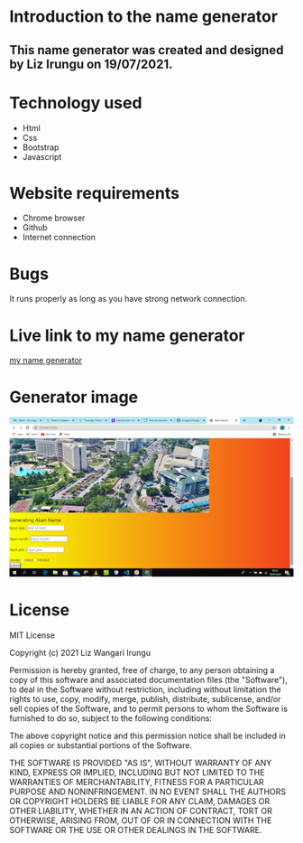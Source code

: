 # Introduction to the name generator
## This name generator was created and designed by Liz Irungu on 19/07/2021.
# Technology used
* Html
* Css
* Bootstrap
* Javascript
# Website requirements
* Chrome browser
* Github
* Internet connection
# Bugs
It runs properly as long as you have strong network connection.
# Live link to my name generator
<a href="https://github.com/irunguliz/Irungu.git"> my name generator</a>

# Generator image
<img src= "photos/generator.png">

# License
MIT License

Copyright (c) 2021 Liz Wangari Irungu

Permission is hereby granted, free of charge, to any person obtaining a copy
of this software and associated documentation files (the "Software"), to deal
in the Software without restriction, including without limitation the rights
to use, copy, modify, merge, publish, distribute, sublicense, and/or sell
copies of the Software, and to permit persons to whom the Software is
furnished to do so, subject to the following conditions:

The above copyright notice and this permission notice shall be included in all
copies or substantial portions of the Software.

THE SOFTWARE IS PROVIDED "AS IS", WITHOUT WARRANTY OF ANY KIND, EXPRESS OR
IMPLIED, INCLUDING BUT NOT LIMITED TO THE WARRANTIES OF MERCHANTABILITY,
FITNESS FOR A PARTICULAR PURPOSE AND NONINFRINGEMENT. IN NO EVENT SHALL THE
AUTHORS OR COPYRIGHT HOLDERS BE LIABLE FOR ANY CLAIM, DAMAGES OR OTHER
LIABILITY, WHETHER IN AN ACTION OF CONTRACT, TORT OR OTHERWISE, ARISING FROM,
OUT OF OR IN CONNECTION WITH THE SOFTWARE OR THE USE OR OTHER DEALINGS IN THE
SOFTWARE.